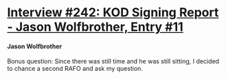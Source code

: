 # [Interview #242: KOD Signing Report - Jason Wolfbrother, Entry #11](https://www.theoryland.com/intvmain.php?i=242#11)

#### Jason Wolfbrother

Bonus question: Since there was still time and he was still sitting, I decided to chance a second RAFO and ask my question.

